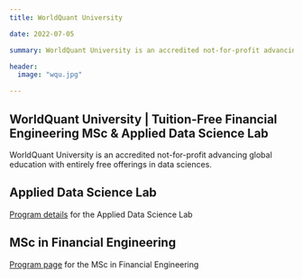 ```yaml
---
title: WorldQuant University

date: 2022-07-05

summary: WorldQuant University is an accredited not-for-profit advancing global education with entirely free offerings in data sciences.

header:
  image: "wqu.jpg"

---
```

## WorldQuant University | Tuition-Free Financial Engineering MSc & Applied Data Science Lab
WorldQuant University is an accredited not-for-profit advancing global education with entirely free offerings in data sciences.

## Applied Data Science Lab
[Program details](https://www.wqu.edu/programs/applied-ds-lab/) for the Applied Data Science Lab


## MSc in Financial Engineering
[Program page](https://www.wqu.edu/programs/mscfe/) for the MSc in Financial Engineering